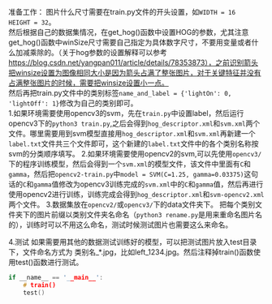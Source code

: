 准备工作：
  图片什么尺寸需要在train.py文件的开头设置，如`WIDTH = 16    HEIGHT = 32`。         
  然后根据自己的数据集情况，在get_hog()函数中设置HOG的参数，尤其注意get_hog()函数中winSize尺寸需要自己指定为具体数字尺寸，不要用变量或者什么加减乘除的。（关于hog参数的设置解释可以参考 https://blog.csdn.net/yangpan011/article/details/78353873），之前识别箭头把winsize设置为图像相同大小是因为箭头占满了整张图片，对于关键特征并没有占满整张图片的时候，需要把winsize设置小一点。            
  然后再把train.py文件中的类别标签`name_and_label = {'lightOn': 0, 'lightOff': 1}`修改为自己的类别即可。      
1.如果环境需要使用opencv3的svm，先在`train.py`中设置label，然后运行opencv3下的`python3 train.py`,之后会得到`hog_descriptor.xml`和`svm.xml`两个文件。哪里需要用到svm模型直接用`hog_descriptor.xml`和`svm.xml`再新建一个`label.txt`文件共三个文件即可，这个新建的`label.txt`文件中的各个类别名称按svm的分类顺序填写。
2.如果环境需要使用opencv2的svm,可以先使用`opencv3/`下的程序训练模型，然后会得到一个`svm.xml`的模型文件，该文件中里面有`C`和`gamma`，然后把`opencv2-train.py`中`model = SVM(C=1.25, gamma=0.03375)`这句话的`C`和`gamma`值修改为opencv3训练完成的`svm.xml`中的`C`和`gamma`值，然后再进行使用opencv2进行训练，训练完成会得到`hog_descriptor.xml`和`svm-opencv2.xml`两个文件。
3.数据集放在`opencv2/`或`opencv3/`下的data文件夹下。
       把每个类别文件夹下的图片前缀以类别文件夹名命名（`python3 rename.py`是用来重命名图片名的），训练时可以不用这么命名，测试时候测试图片也需要这么来命名。

4.测试
如果需要用其他的数据测试训练好的模型，可以把测试图片放入test目录下，文件命名方式为 类别名_*.jpg，比如left_1234.jpg。然后注释掉train()函数使用test()函数进行测试。
```c
if __name__ == '__main__':
    # train()
    test()
```
